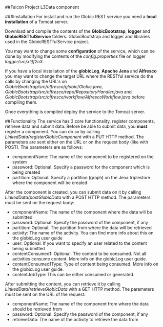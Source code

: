 ##Falcon Project L3Data component

###Installation
For install and run the Globic REST service you need a **local installation** of a Tomcat server.

Download and compile the contents of the **GlobicBootstrap**, **logger** and **GlobicRESTfulService** folders. GlobicBootstrap and logger and libraries used in the GlobicRESTfulService project.

You may want to change some **configuration** of the service, which can be done by modifying the contents of the *config.properties* file on logger *logger/src/xliff2n3*.

If you have a local installation of the **globicLog**, **Apache Jena** and **Alfresco** you may want to change the target URL where the RESTful service do the calls by changing the URL's on *GlobicBootstrap/src/alfresco/globic/Globic.java*, *GlobicBootstrap/src/alfresco/repo/RepositoryHandler.java* and *GlobicBootstrap/src/alfresco/workflow/AlfrescoWorkflow.java* before compiling them.

Once everything is compiled deploy the service to the Tomcat server.

##Functionality
The service has 3 core functionality, register components, retrieve data and submit data.
Before be able to submit data, you **must** register a component. You can do so by calling *<web path>LinkedData/registerGlobicComponent* with a PUT HTTP method. The parameters are sent either on the URL or on the request body (like with POST). The parameters are as follows:

- componentName: The name of the component to be registered on the system
- password: Optional. Specify a password for the component which is being created
- partition: Optional. Specify a partition (graph) on the Jena triplestore where the component will be created

After the component is created, you can submit data on it by calling *<web path>LinkedData/postGlobicData* with a POST HTTP method. The parameters must be sent on the request body:

- componentName: The name of the component where the data will be submitted
- password: Optional. Specify the password of the component, if any
- partition: Optional. The partition from where the data will be retrieved
- activity: The name of the activity. You can find more info about this on the globicLog user guide
- user: Optional. If you want to specify an user related to the content being submitted
- contentConsumed1: Optional. The content to be consumed. Not all activities consume content. More info on the globicLog user guide.
- contentConsumed1Type: Type of content being consumed. More info on the globicLog user guide.
- contentJobType: This can be either consumed or generated.

After submitting the content, you can retrieve it by calling *<web path>LinkedData/retrieveGlobicData* with a GET HTTP method. The parameters must be sent on the URL of the request:

- componentName: The name of the component from where the data should be retrieved from
- password: Optional. Specify the password of the component, if any
- retrieveData: The name of the activity to retrieve the data from
